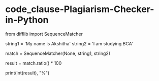 # code_clause-Plagiarism-Checker-in-Python
from difflib import SequenceMatcher

string1 = 'My name is Akshitha'
string2 = 'I am studying BCA'

match = SequenceMatcher(None,
                        string1, string2)

result = match.ratio() * 100

print(int(result), "%")
